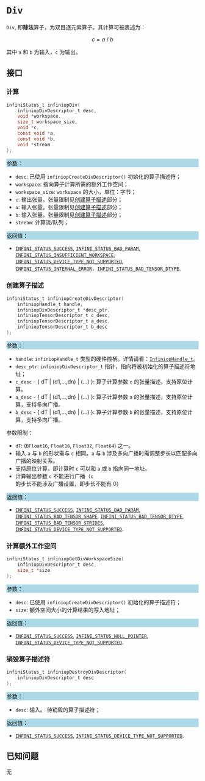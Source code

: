 
# `Div`

`Div`, 即**除法**算子，为双目逐元素算子。其计算可被表述为：

$$ c = a ~/~ b $$

其中 `a` 和 `b` 为输入，`c` 为输出。

## 接口

### 计算

```c
infiniStatus_t infiniopDiv(
    infiniopDivDescriptor_t desc,
    void *workspace,
    size_t workspace_size,
    void *c,
    const void *a,
    const void *b,
    void *stream
);
```

<div style="background-color: lightblue; padding: 1px;"> 参数： </div>

- `desc`:
  已使用 `infiniopCreateDivDescriptor()` 初始化的算子描述符；
- `workspace`:
  指向算子计算所需的额外工作空间；
- `workspace_size`:
  `workspace` 的大小，单位：字节；
- `c`:
  输出张量。张量限制见[创建算子描述](#创建算子描述)部分；
- `a`:
  输入张量。张量限制见[创建算子描述](#创建算子描述)部分；
- `b`:
  输入张量。张量限制见[创建算子描述](#创建算子描述)部分；
- `stream`:
  计算流/队列；

<div style="background-color: lightblue; padding: 1px;"> 返回值：</div>

- [`INFINI_STATUS_SUCCESS`], [`INFINI_STATUS_BAD_PARAM`], [`INFINI_STATUS_INSUFFICIENT_WORKSPACE`], [`INFINI_STATUS_DEVICE_TYPE_NOT_SUPPORTED`], [`INFINI_STATUS_INTERNAL_ERROR`]，[`INFINI_STATUS_BAD_TENSOR_DTYPE`].

### 创建算子描述

```c
infiniStatus_t infiniopCreateDivDescriptor(
    infiniopHandle_t handle,
    infiniopDivDescriptor_t *desc_ptr,
    infiniopTensorDescriptor_t c_desc,
    infiniopTensorDescriptor_t a_desc,
    infiniopTensorDescriptor_t b_desc
);
```

<div style="background-color: lightblue; padding: 1px;"> 参数：</div>

- `handle`:
  `infiniopHandle_t` 类型的硬件控柄。详情请看：[`InfiniopHandle_t`]。
- `desc_ptr`:
  `infiniopDivDescriptor_t` 指针，指向将被初始化的算子描述符地址；
- `c_desc` - { dT | (d1,...,dn) | (...) }:
  算子计算参数 `c` 的张量描述，支持原位计算。
- `a_desc` - { dT | (d1,...,dn) | (...) }:
  算子计算参数 `a` 的张量描述，支持原位计算，支持多向广播。
- `b_desc` - { dT | (d1,...,dn) | (...) }:
  算子计算参数 `b` 的张量描述，支持原位计算，支持多向广播。

参数限制：

- `dT`:  (`BFloat16`, `Float16`, `Float32`, `Float64`) 之一。
- 输入 `a` 与 `b` 的形状需与 `c` 相同。`a` 与 `b` 涉及多向广播时需调整步长以匹配多向广播的映射关系。
- 支持原位计算，即计算时 `c` 可以和 `a` 或 `b` 指向同一地址。
- 计算输出参数 `c` 不能进行广播（`c` 的步长不能涉及广播设置，即步长不能有 0）

<div style="background-color: lightblue; padding: 1px;"> 返回值：</div>

- [`INFINI_STATUS_SUCCESS`], [`INFINI_STATUS_BAD_PARAM`], [`INFINI_STATUS_BAD_TENSOR_SHAPE`], [`INFINI_STATUS_BAD_TENSOR_DTYPE`], [`INFINI_STATUS_BAD_TENSOR_STRIDES`], [`INFINI_STATUS_DEVICE_TYPE_NOT_SUPPORTED`].

### 计算额外工作空间

```c
infiniStatus_t infiniopGetDivWorkspaceSize(
    infiniopDivDescriptor_t desc,
    size_t *size
);
```

<div style="background-color: lightblue; padding: 1px;"> 参数：</div>

- `desc`:
  已使用 `infiniopCreateDivDescriptor()` 初始化的算子描述符；
- `size`:
  额外空间大小的计算结果的写入地址；

<div style="background-color: lightblue; padding: 1px;"> 返回值：</div>

- [`INFINI_STATUS_SUCCESS`], [`INFINI_STATUS_NULL_POINTER`], [`INFINI_STATUS_DEVICE_TYPE_NOT_SUPPORTED`].

### 销毁算子描述符

```c
infiniStatus_t infiniopDestroyDivDescriptor(
    infiniopDivDescriptor_t desc
);
```

<div style="background-color: lightblue; padding: 1px;"> 参数： </div>

- `desc`:
  输入。 待销毁的算子描述符；

<div style="background-color: lightblue; padding: 1px;"> 返回值： </div>

- [`INFINI_STATUS_SUCCESS`], [`INFINI_STATUS_DEVICE_TYPE_NOT_SUPPORTED`].

## 已知问题

无

<!-- 链接 -->
[`InfiniopHandle_t`]: /infiniop/handle/README.md

[`INFINI_STATUS_SUCCESS`]: /common/status/README.md#INFINI_STATUS_SUCCESS
[`INFINI_STATUS_BAD_PARAM`]: /common/status/README.md#INFINI_STATUS_BAD_PARAM
[`INFINI_STATUS_INSUFFICIENT_WORKSPACE`]: /common/status/README.md#INFINI_STATUS_INSUFFICIENT_WORKSPACE
[`INFINI_STATUS_DEVICE_TYPE_NOT_SUPPORTED`]: /common/status/README.md#INFINI_STATUS_DEVICE_TYPE_NOT_SUPPORTED
[`INFINI_STATUS_INTERNAL_ERROR`]: /common/status/README.md#INFINI_STATUS_INTERNAL_ERROR
[`INFINI_STATUS_NULL_POINTER`]: /common/status/README.md#INFINI_STATUS_NULL_POINTER
[`INFINI_STATUS_BAD_TENSOR_SHAPE`]: /common/status/README.md#INFINI_STATUS_BAD_TENSOR_SHAPE
[`INFINI_STATUS_BAD_TENSOR_DTYPE`]: /common/status/README.md#INFINI_STATUS_BAD_TENSOR_DTYPE
[`INFINI_STATUS_BAD_TENSOR_STRIDES`]: /common/status/README.md#INFINI_STATUS_BAD_TENSOR_STRIDES
